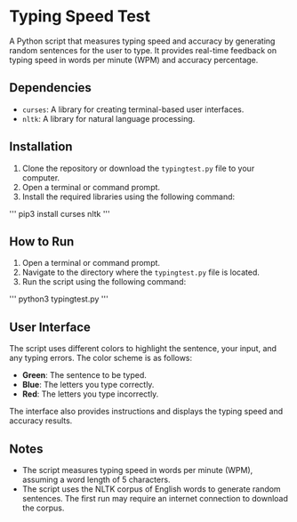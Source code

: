 # Typing Speed Test

A Python script that measures typing speed and accuracy by generating random sentences for the user to type. It provides real-time feedback on typing speed in words per minute (WPM) and accuracy percentage.

## Dependencies

- `curses`: A library for creating terminal-based user interfaces.
- `nltk`: A library for natural language processing.

## Installation

1. Clone the repository or download the `typingtest.py` file to your computer.
2. Open a terminal or command prompt.
3. Install the required libraries using the following command:

'''
pip3 install curses nltk
'''

## How to Run

1. Open a terminal or command prompt.
2. Navigate to the directory where the `typingtest.py` file is located.
3. Run the script using the following command:

'''
python3 typingtest.py
'''

## User Interface

The script uses different colors to highlight the sentence, your input, and any typing errors. The color scheme is as follows:

- **Green**: The sentence to be typed.
- **Blue**: The letters you type correctly.
- **Red**: The letters you type incorrectly.

The interface also provides instructions and displays the typing speed and accuracy results.

## Notes

- The script measures typing speed in words per minute (WPM), assuming a word length of 5 characters.
- The script uses the NLTK corpus of English words to generate random sentences. The first run may require an internet connection to download the corpus.
